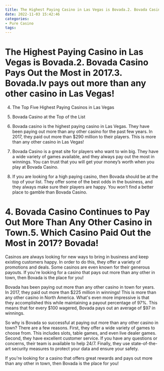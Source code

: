 ```yaml
---
title: The Highest Paying Casino in Las Vegas is Bovada.2. Bovada Casino Pays Out the Most in 2017.3. Bovada.lv pays out more than any other casino in Las Vegas!
date: 2022-11-03 15:42:46
categories:
- Pure Casino
tags:
---
```



#  The Highest Paying Casino in Las Vegas is Bovada.2. Bovada Casino Pays Out the Most in 2017.3. Bovada.lv pays out more than any other casino in Las Vegas!

4. The Top Five Highest Paying Casinos in Las Vegas

5. Bovada Casino at the Top of the List

1. Bovada casino is the highest paying casino in Las Vegas. They have been paying out more than any other casino for the past few years. In 2017, they paid out more than $290 million to their players. This is more than any other casino in Las Vegas!

2. Bovada Casino is a great site for players who want to win big. They have a wide variety of games available, and they always pay out the most in winnings. You can trust that you will get your money’s worth when you play at Bovada Casino.

3. If you are looking for a high paying casino, then Bovada should be at the top of your list. They offer some of the best odds in the business, and they always make sure their players are happy. You won’t find a better place to gamble than Bovada Casino.

# 4. Bovada Casino Continues to Pay Out More Than Any Other Casino in Town.5. Which Casino Paid Out the Most in 2017? Bovada!

Casinos are always looking for new ways to bring in business and keep existing customers happy. In order to do this, they offer a variety of promotions and deals. Some casinos are even known for their generous payouts. If you're looking for a casino that pays out more than any other in town, then Bovada is the place for you!

Bovada has been paying out more than any other casino in town for years. In 2017, they paid out more than $225 million in winnings! This is more than any other casino in North America. What's even more impressive is that they accomplished this while maintaining a payout percentage of 97%. This means that for every $100 wagered, Bovada pays out an average of $97 in winnings.

So why is Bovada so successful at paying out more than any other casino in town? There are a few reasons. First, they offer a wide variety of games to choose from. This includes slots, table games, and even live dealer games. Second, they have excellent customer service. If you have any questions or concerns, their team is available to help 24/7. Finally, they use state-of-the-art security measures to protect your data and ensure your safety.

If you're looking for a casino that offers great rewards and pays out more than any other in town, then Bovada is the place for you!
